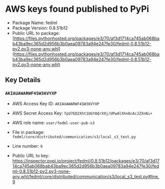 # AWS keys found published to PyPi

* Package Name: fedml
* Package Version: 0.8.51b12
* Public URL to package: [https://files.pythonhosted.org/packages/e3/70/af3d1714ca745ab068bab43ba9ec365d2d956b3b0aea09783a94e247fe30/fedml-0.8.51b12-py2.py3-none-any.whl](https://files.pythonhosted.org/packages/e3/70/af3d1714ca745ab068bab43ba9ec365d2d956b3b0aea09783a94e247fe30/fedml-0.8.51b12-py2.py3-none-any.whl)

## Key Details

### `AKIAUAWARWF4SW36VYXP`

* AWS Access Key ID: `AKIAUAWARWF4SW36VYXP`
* AWS Secret Access Key: `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` 
* AWS role name: `user/fedml-user-pub-s3`
* File in package: `fedml/core/distributed/communication/s3/local_s3_test.py`
* Line number: `9`

* Public URL to key: https://inspector.pypi.io/project/fedml/0.8.51b12/packages/e3/70/af3d1714ca745ab068bab43ba9ec365d2d956b3b0aea09783a94e247fe30/fedml-0.8.51b12-py2.py3-none-any.whl/fedml/core/distributed/communication/s3/local_s3_test.py#line.9


